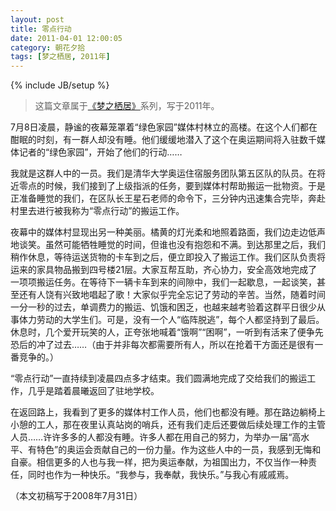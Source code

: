 ```yaml
---
layout: post
title: 零点行动
date: 2011-04-01 12:00:05
category: 朝花夕拾
tags: [梦之栖居, 2011年]
---
```

{% include JB/setup %}

> 这篇文章属于[《梦之栖居》](/posts/where-the-dreams-reside/)系列，写于2011年。
	
<!--more-->

7月8日凌晨，静谧的夜幕笼罩着“绿色家园”媒体村林立的高楼。在这个人们都在酣眠的时刻，有一群人却没有睡。他们缓缓地潜入了这个在奥运期间将入驻数千媒体记者的“绿色家园”，开始了他们的行动……

我就是这群人中的一员。我们是清华大学奥运住宿服务团队第五区队的队员。在将近零点的时候，我们接到了上级指派的任务，要到媒体村帮助搬运一批物资。于是正准备睡觉的我们，在区队长王星石老师的命令下，三分钟内迅速集合完毕，奔赴村里去进行被我称为“零点行动”的搬运工作。

夜幕中的媒体村显现出另一种美丽。橘黄的灯光柔和地照着路面，我们边走边低声地谈笑。虽然可能牺牲睡觉的时间，但谁也没有抱怨和不满。到达那里之后，我们稍作休息，等待运送货物的卡车到之后，便立即投入了搬运工作。我们区队负责将运来的家具物品搬到四号楼21层。大家互帮互助，齐心协力，安全高效地完成了一项项搬运任务。在等待下一辆卡车到来的间隙中，我们一起歇息，一起谈笑，甚至还有人饶有兴致地唱起了歌！大家似乎完全忘记了劳动的辛苦。当然，随着时间一分一秒的过去，单调费力的搬运、饥饿和困乏，也越来越考验着这群平日很少从事体力劳动的大学生们。可是，没有一个人“临阵脱逃”，每个人都坚持到了最后。休息时，几个爱开玩笑的人，正夸张地喊着“饿啊”“困啊”，一听到有活来了便争先恐后的冲了过去……（由于并非每次都需要所有人，所以在抢着干方面还是很有一番竞争的。）

“零点行动”一直持续到凌晨四点多才结束。我们圆满地完成了交给我们的搬运工作，几乎是踏着晨曦返回了驻地学校。

在返回路上，我看到了更多的媒体村工作人员，他们也都没有睡。那在路边躺椅上小憩的工人，那在夜里认真站岗的哨兵，还有我们走后还要做后续处理工作的主管人员……许许多多的人都没有睡。许多人都在用自己的努力，为举办一届“高水平、有特色”的奥运会贡献自己的一份力量。作为这些人中的一员，我感到无悔和自豪。相信更多的人也与我一样，把为奥运奉献，为祖国出力，不仅当作一种责任，同时也作为一种快乐。“我参与，我奉献，我快乐。”与我心有戚戚焉。

（本文初稿写于2008年7月31日）